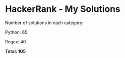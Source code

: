 # HackerRank - My Solutions

Number of solutions in each category:

Python: 65

Regex: 40

**Total: 105**

